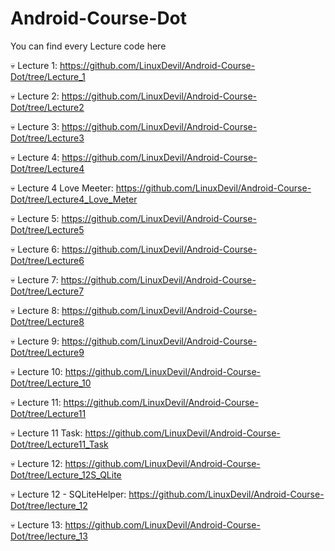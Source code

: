 # Android-Course-Dot

You can find every Lecture code here

💀 Lecture 1:
https://github.com/LinuxDevil/Android-Course-Dot/tree/Lecture_1

💀 Lecture 2:
https://github.com/LinuxDevil/Android-Course-Dot/tree/Lecture2

💀 Lecture 3:
https://github.com/LinuxDevil/Android-Course-Dot/tree/Lecture3

💀 Lecture 4:
https://github.com/LinuxDevil/Android-Course-Dot/tree/Lecture4

💀 Lecture 4 Love Meeter:
https://github.com/LinuxDevil/Android-Course-Dot/tree/Lecture4_Love_Meter

💀 Lecture 5:
https://github.com/LinuxDevil/Android-Course-Dot/tree/Lecture5

💀 Lecture 6:
https://github.com/LinuxDevil/Android-Course-Dot/tree/Lecture6

💀 Lecture 7:
https://github.com/LinuxDevil/Android-Course-Dot/tree/Lecture7

💀 Lecture 8:
https://github.com/LinuxDevil/Android-Course-Dot/tree/Lecture8

💀 Lecture 9:
https://github.com/LinuxDevil/Android-Course-Dot/tree/Lecture9

💀 Lecture 10:
https://github.com/LinuxDevil/Android-Course-Dot/tree/Lecture_10

💀 Lecture 11:
https://github.com/LinuxDevil/Android-Course-Dot/tree/Lecture11

💀 Lecture 11 Task:
https://github.com/LinuxDevil/Android-Course-Dot/tree/Lecture11_Task

💀 Lecture 12:
https://github.com/LinuxDevil/Android-Course-Dot/tree/Lecture_12S_QLite

💀 Lecture 12 - SQLiteHelper:
https://github.com/LinuxDevil/Android-Course-Dot/tree/lecture_12

💀 Lecture 13:
https://github.com/LinuxDevil/Android-Course-Dot/tree/lecture_13
